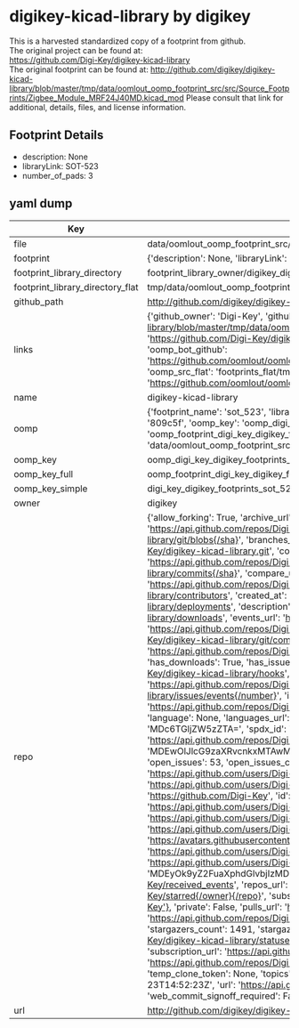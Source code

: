 # digikey-kicad-library by digikey  
This is a harvested standardized copy of a footprint from github.  
The original project can be found at:  
https://github.com/Digi-Key/digikey-kicad-library  
The original footprint can be found at:
http://github.com/digikey/digikey-kicad-library/blob/master/tmp/data/oomlout_oomp_footprint_src/src/Source_Footprints/Zigbee_Module_MRF24J40MD.kicad_mod
Please consult that link for additional, details, files, and license information.  
## Footprint Details
* description: None  
* libraryLink: SOT-523  
* number_of_pads: 3  
## yaml dump  
| Key | Value |  
| --- | --- |  
| file | data/oomlout_oomp_footprint_src/digikey-kicad-library/digikey-footprints.pretty/SOT-523.kicad_mod |  
| footprint | {'description': None, 'libraryLink': 'SOT-523', 'number_of_pads': 3} |  
| footprint_library_directory | footprint_library_owner/digikey_digikey-kicad-library |  
| footprint_library_directory_flat | tmp/data/oomlout_oomp_footprint_src/footprints_flat/digi_key_digikey_footprints_sot_523/working |  
| github_path | http://github.com/digikey/digikey-kicad-library/blob/master/tmp/data/oomlout_oomp_footprint_src/digikey-footprints.pretty/SOT-523.kicad_mod |  
| links | {'github_owner': 'Digi-Key', 'github_repo_name': 'digikey-kicad-library', 'github_src': 'http://github.com/digikey/digikey-kicad-library/blob/master/tmp/data/oomlout_oomp_footprint_src/src/Source_Footprints/Zigbee_Module_MRF24J40MD.kicad_mod', 'github_src_repo': 'https://github.com/Digi-Key/digikey-kicad-library', 'oomp_bot': 'tmp/data/oomlout_oomp_footprint_src/footprints/digi_key_digikey_footprints_sot_523/working', 'oomp_bot_github': 'https://github.com/oomlout/oomlout_oomp_footprint_bot/tree/main/tmp/data/oomlout_oomp_footprint_src/footprints/digi_key_digikey_footprints_sot_523/working', 'oomp_src_flat': 'footprints_flat/tmp/data/oomlout_oomp_footprint_src/footprints_flat/digi_key_digikey_footprints_sot_523/working', 'oomp_src_flat_github': 'https://github.com/oomlout/oomlout_oomp_footprint_src/tree/main/tmp/data/oomlout_oomp_footprint_src/footprints_flat/digi_key_digikey_footprints_sot_523/working'} |  
| name | digikey-kicad-library |  
| oomp | {'footprint_name': 'sot_523', 'library_name': 'digikey_footprints', 'md5': '809c5f4ca2b9fd8999acfe757270b3fc', 'md5_10': '809c5f4ca2', 'md5_5': '809c5', 'md5_6': '809c5f', 'oomp_key': 'oomp_digi_key_digikey_footprints_sot_523', 'oomp_key_extra': 'oomp_footprint_digi_key_digikey_footprints_sot_523', 'oomp_key_full': 'oomp_footprint_digi_key_digikey_footprints_sot_523_809c5f', 'oomp_key_simple': 'digi_key_digikey_footprints_sot_523', 'original_filename': 'data/oomlout_oomp_footprint_src/digikey-kicad-library/digikey-footprints.pretty/SOT-523.kicad_mod', 'owner_name': 'digi_key'} |  
| oomp_key | oomp_digi_key_digikey_footprints_sot_523 |  
| oomp_key_full | oomp_footprint_digi_key_digikey_footprints_sot_523 |  
| oomp_key_simple | digi_key_digikey_footprints_sot_523 |  
| owner | digikey |  
| repo | {'allow_forking': True, 'archive_url': 'https://api.github.com/repos/Digi-Key/digikey-kicad-library/{archive_format}{/ref}', 'archived': False, 'assignees_url': 'https://api.github.com/repos/Digi-Key/digikey-kicad-library/assignees{/user}', 'blobs_url': 'https://api.github.com/repos/Digi-Key/digikey-kicad-library/git/blobs{/sha}', 'branches_url': 'https://api.github.com/repos/Digi-Key/digikey-kicad-library/branches{/branch}', 'clone_url': 'https://github.com/Digi-Key/digikey-kicad-library.git', 'collaborators_url': 'https://api.github.com/repos/Digi-Key/digikey-kicad-library/collaborators{/collaborator}', 'comments_url': 'https://api.github.com/repos/Digi-Key/digikey-kicad-library/comments{/number}', 'commits_url': 'https://api.github.com/repos/Digi-Key/digikey-kicad-library/commits{/sha}', 'compare_url': 'https://api.github.com/repos/Digi-Key/digikey-kicad-library/compare/{base}...{head}', 'contents_url': 'https://api.github.com/repos/Digi-Key/digikey-kicad-library/contents/{+path}', 'contributors_url': 'https://api.github.com/repos/Digi-Key/digikey-kicad-library/contributors', 'created_at': '2017-11-08T20:45:15Z', 'default_branch': 'master', 'deployments_url': 'https://api.github.com/repos/Digi-Key/digikey-kicad-library/deployments', 'description': 'An atomic parts  library for Ki-Cad.', 'disabled': False, 'downloads_url': 'https://api.github.com/repos/Digi-Key/digikey-kicad-library/downloads', 'events_url': 'https://api.github.com/repos/Digi-Key/digikey-kicad-library/events', 'fork': False, 'forks': 332, 'forks_count': 332, 'forks_url': 'https://api.github.com/repos/Digi-Key/digikey-kicad-library/forks', 'full_name': 'Digi-Key/digikey-kicad-library', 'git_commits_url': 'https://api.github.com/repos/Digi-Key/digikey-kicad-library/git/commits{/sha}', 'git_refs_url': 'https://api.github.com/repos/Digi-Key/digikey-kicad-library/git/refs{/sha}', 'git_tags_url': 'https://api.github.com/repos/Digi-Key/digikey-kicad-library/git/tags{/sha}', 'git_url': 'git://github.com/Digi-Key/digikey-kicad-library.git', 'has_discussions': False, 'has_downloads': True, 'has_issues': True, 'has_pages': False, 'has_projects': True, 'has_wiki': True, 'homepage': None, 'hooks_url': 'https://api.github.com/repos/Digi-Key/digikey-kicad-library/hooks', 'html_url': 'https://github.com/Digi-Key/digikey-kicad-library', 'id': 110028534, 'is_template': False, 'issue_comment_url': 'https://api.github.com/repos/Digi-Key/digikey-kicad-library/issues/comments{/number}', 'issue_events_url': 'https://api.github.com/repos/Digi-Key/digikey-kicad-library/issues/events{/number}', 'issues_url': 'https://api.github.com/repos/Digi-Key/digikey-kicad-library/issues{/number}', 'keys_url': 'https://api.github.com/repos/Digi-Key/digikey-kicad-library/keys{/key_id}', 'labels_url': 'https://api.github.com/repos/Digi-Key/digikey-kicad-library/labels{/name}', 'language': None, 'languages_url': 'https://api.github.com/repos/Digi-Key/digikey-kicad-library/languages', 'license': {'key': 'other', 'name': 'Other', 'node_id': 'MDc6TGljZW5zZTA=', 'spdx_id': 'NOASSERTION', 'url': None}, 'merges_url': 'https://api.github.com/repos/Digi-Key/digikey-kicad-library/merges', 'milestones_url': 'https://api.github.com/repos/Digi-Key/digikey-kicad-library/milestones{/number}', 'mirror_url': None, 'name': 'digikey-kicad-library', 'network_count': 332, 'node_id': 'MDEwOlJlcG9zaXRvcnkxMTAwMjg1MzQ=', 'notifications_url': 'https://api.github.com/repos/Digi-Key/digikey-kicad-library/notifications{?since,all,participating}', 'open_issues': 53, 'open_issues_count': 53, 'organization': {'avatar_url': 'https://avatars.githubusercontent.com/u/23041789?v=4', 'events_url': 'https://api.github.com/users/Digi-Key/events{/privacy}', 'followers_url': 'https://api.github.com/users/Digi-Key/followers', 'following_url': 'https://api.github.com/users/Digi-Key/following{/other_user}', 'gists_url': 'https://api.github.com/users/Digi-Key/gists{/gist_id}', 'gravatar_id': '', 'html_url': 'https://github.com/Digi-Key', 'id': 23041789, 'login': 'Digi-Key', 'node_id': 'MDEyOk9yZ2FuaXphdGlvbjIzMDQxNzg5', 'organizations_url': 'https://api.github.com/users/Digi-Key/orgs', 'received_events_url': 'https://api.github.com/users/Digi-Key/received_events', 'repos_url': 'https://api.github.com/users/Digi-Key/repos', 'site_admin': False, 'starred_url': 'https://api.github.com/users/Digi-Key/starred{/owner}{/repo}', 'subscriptions_url': 'https://api.github.com/users/Digi-Key/subscriptions', 'type': 'Organization', 'url': 'https://api.github.com/users/Digi-Key'}, 'owner': {'avatar_url': 'https://avatars.githubusercontent.com/u/23041789?v=4', 'events_url': 'https://api.github.com/users/Digi-Key/events{/privacy}', 'followers_url': 'https://api.github.com/users/Digi-Key/followers', 'following_url': 'https://api.github.com/users/Digi-Key/following{/other_user}', 'gists_url': 'https://api.github.com/users/Digi-Key/gists{/gist_id}', 'gravatar_id': '', 'html_url': 'https://github.com/Digi-Key', 'id': 23041789, 'login': 'Digi-Key', 'node_id': 'MDEyOk9yZ2FuaXphdGlvbjIzMDQxNzg5', 'organizations_url': 'https://api.github.com/users/Digi-Key/orgs', 'received_events_url': 'https://api.github.com/users/Digi-Key/received_events', 'repos_url': 'https://api.github.com/users/Digi-Key/repos', 'site_admin': False, 'starred_url': 'https://api.github.com/users/Digi-Key/starred{/owner}{/repo}', 'subscriptions_url': 'https://api.github.com/users/Digi-Key/subscriptions', 'type': 'Organization', 'url': 'https://api.github.com/users/Digi-Key'}, 'private': False, 'pulls_url': 'https://api.github.com/repos/Digi-Key/digikey-kicad-library/pulls{/number}', 'pushed_at': '2023-02-14T22:59:26Z', 'releases_url': 'https://api.github.com/repos/Digi-Key/digikey-kicad-library/releases{/id}', 'size': 2487, 'ssh_url': 'git@github.com:Digi-Key/digikey-kicad-library.git', 'stargazers_count': 1491, 'stargazers_url': 'https://api.github.com/repos/Digi-Key/digikey-kicad-library/stargazers', 'statuses_url': 'https://api.github.com/repos/Digi-Key/digikey-kicad-library/statuses/{sha}', 'subscribers_count': 110, 'subscribers_url': 'https://api.github.com/repos/Digi-Key/digikey-kicad-library/subscribers', 'subscription_url': 'https://api.github.com/repos/Digi-Key/digikey-kicad-library/subscription', 'svn_url': 'https://github.com/Digi-Key/digikey-kicad-library', 'tags_url': 'https://api.github.com/repos/Digi-Key/digikey-kicad-library/tags', 'teams_url': 'https://api.github.com/repos/Digi-Key/digikey-kicad-library/teams', 'temp_clone_token': None, 'topics': [], 'trees_url': 'https://api.github.com/repos/Digi-Key/digikey-kicad-library/git/trees{/sha}', 'updated_at': '2023-09-23T14:52:23Z', 'url': 'https://api.github.com/repos/Digi-Key/digikey-kicad-library', 'visibility': 'public', 'watchers': 1491, 'watchers_count': 1491, 'web_commit_signoff_required': False} |  
| url | http://github.com/digikey/digikey-kicad-library |  

